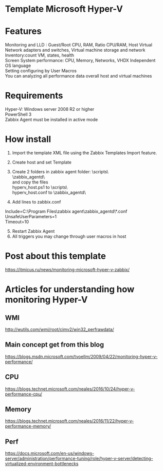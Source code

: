 # Template Microsoft Hyper-V

# Features

Monitoring and LLD : Guest/Root CPU, RAM, Ratio CPU/RAM, Host Virtual Network adapters and switches, Virtual machine storage and network
Inventory:count VM, states, health  
Screen System performance: CPU, Memory, Networks, VHDX 
Independent OS language  
Setting configuring by User Macros  
You can analyzing all performance data overall host and virtual machines

# Requirements
Hyper-V: Windows server 2008 R2 or higher  
PowerShell 3  
Zabbix Agent must be installed in active mode

# How install
1. Import the template XML file using the Zabbix Templates Import feature.

2. Create host and set Template

3. Create 2 folders in zabbix agent folder:
\scripts\  
\zabbix_agentd\  
and copy the files  
hyperv_host.ps1 to \scripts\  
hyperv_host.conf to \zabbix_agentd\  

4. Add lines to zabbix.conf

Include=C:\Program Files\zabbix agent\zabbix_agentd\\*.conf  
UnsafeUserParameters=1  
Timeout=10  

5. Restart Zabbix Agent
6. All triggers you may change through user macros in host

# Post about this template
https://itmicus.ru/news/monitoring-microsoft-hyper-v-zabbix/


# Articles for understanding how monitoring Hyper-V
## WMI  
http://wutils.com/wmi/root/cimv2/win32_perfrawdata/  

## Main concept get from this blog  
https://blogs.msdn.microsoft.com/tvoellm/2009/04/22/monitoring-hyper-v-performance/  

## CPU  
https://blogs.technet.microsoft.com/neales/2016/10/24/hyper-v-performance-cpu/  

## Memory  
https://blogs.technet.microsoft.com/neales/2016/11/22/hyper-v-performance-memory/  

## Perf    
https://docs.microsoft.com/en-us/windows-server/administration/performance-tuning/role/hyper-v-server/detecting-virtualized-environment-bottlenecks  
